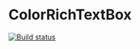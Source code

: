 # ColorRichTextBox
[![Build status](https://ci.appveyor.com/api/projects/status/o0y1tcrrv75apx9m?svg=true)](https://ci.appveyor.com/project/Forrescik/colorrichtextbox)

